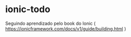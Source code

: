 # ionic-todo
Seguindo aprendizado pelo book do Ionic ( https://ionicframework.com/docs/v1/guide/building.html )
